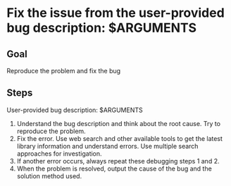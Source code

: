 # Fix the issue from the user-provided bug description: $ARGUMENTS

## Goal

Reproduce the problem and fix the bug

## Steps

User-provided bug description: $ARGUMENTS

1. Understand the bug description and think about the root cause. Try to reproduce the problem.
2. Fix the error. Use web search and other available tools to get the latest library information and understand errors. Use multiple search approaches for investigation.
3. If another error occurs, always repeat these debugging steps 1 and 2.
4. When the problem is resolved, output the cause of the bug and the solution method used.
